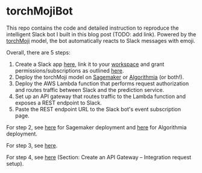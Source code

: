 # torchMojiBot

This repo contains the code and detailed instruction to reproduce the intelligent Slack bot I built in this blog post (TODO: add link). Powered by the [torchMoji](https://github.com/cw75/torchMoji) model, the bot automatically reacts to Slack messages with emoji.

Overall, there are 5 steps:
1. Create a Slack app [here](https://api.slack.com/apps/), link it to your [workspace](https://slack.com/create) and grant permissions/subscriptions as outlined [here](https://www.dropbox.com/scl/fi/4qiwlzk4svme87vpazdp1/Build-a-Slackbot.paper?dl=0&rlkey=c56v0mst1s7ivhokfnfqignjx).
2. Deploy the torchMoji model on [Sagemaker](https://aws.amazon.com/sagemaker/) or [Algorithmia](https://algorithmia.com/) (or both!).
3. Deploy the AWS Lambda function that performs request authorization and routes traffic between Slack and the prediction service.
4. Set up an API gateway that routes traffic to the Lambda function and exposes a REST endpoint to Slack.
5. Paste the REST endpoint URL to the Slack bot's event subscription page.

For step 2, see [here](https://github.com/cw75/torchMojiBot/tree/master/sagemaker) for Sagemaker deployment and [here](https://github.com/cw75/torchMojiBot/tree/master/algorithmia) for Algorithmia deployment.

For step 3, see [here](https://github.com/cw75/torchMojiBot/tree/master/lambda).

For step 4, see [here](https://aws.amazon.com/blogs/machine-learning/call-an-amazon-sagemaker-model-endpoint-using-amazon-api-gateway-and-aws-lambda/) (Section: Create an API Gateway – Integration request setup).
